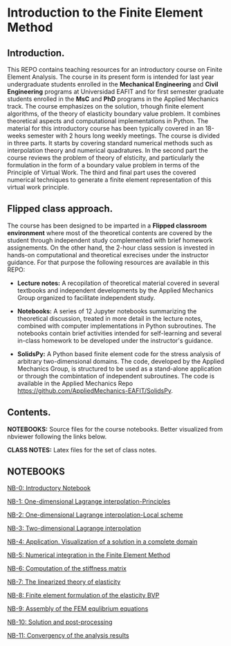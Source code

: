# Introduction to the Finite Element Method

## Introduction.

This REPO contains teaching resources for an introductory course on Finite Element Analysis. The course in its present form is intended for last year undergraduate students enrolled in the **Mechanical Engineering** and **Civil Engineering** programs at Universidad EAFIT and for first semester graduate students enrolled in the **MsC** and **PhD** programs in the Applied Mechanics track. The course emphasizes on the solution, trhough finite element algorithms, of the theory of elasticity boundary value problem. It combines theoretical aspects and computational implementations in Python. The material for this introductory course has been typically covered in an 18-weeks semester with 2 hours long weekly meetings. The course is divided in three parts. It starts by covering standard numerical methods such as interpolation theory and numerical quadratures. In the second part the course reviews the problem of theory of elsticity, and particularly the formulation in the form of a boundary value problem in terms of the Principle of Virtual Work. The third and final part uses the covered numerical techniques to generate a finite element representation of this virtual work principle.


## Flipped class approach.

The course has been designed to be imparted in a **Flipped classroom environment** where most of the theoretical contents are covered by the student through independent study complemented with brief homework assignements. On the other hand, the 2-hour class session is invested in hands-on computational and theoretical exrecises under the instructor guidance. For that purpose the following resources are available in this REPO:

* **Lecture notes:** A recopilation of theoretical material covered in several textbooks and independent developments by the Applied Mechanics Group organized to facilitate independent study.

* **Notebooks:** A series of 12 Jupyter notebooks summarizing the theoretical discussion, treated in more detail in the lecture notes, combined with computer implementations in Python subroutines. The notebooks contain brief activities intended for self-learning and several in-class homework to be developed under the instructor's guidance.

* **SolidsPy:** A Python based finite element code for the stress analysis of arbitrary two-dimensional domains. The code, developed by the Applied Mechanics Group, is structured to be used as a stand-alone application or through the combintation of independent subroutines. The code is available in the Applied Mechanics Repo <https://github.com/AppliedMechanics-EAFIT/SolidsPy>.


## Contents.

**NOTEBOOKS:** Source files for the course notebooks. Better visualized from nbviewer following the links below.

**CLASS NOTES:** Latex files for the set of class notes.

## NOTEBOOKS

[NB-0: Introductory Notebook](<https://bit.ly/2KlcO4o>)

[NB-1: One-dimensional Lagrange interpolation-Principles](<https://bit.ly/2I7mjm1>)

[NB-2: One-dimensional Lagrange interpolation-Local scheme](<https://bit.ly/2YV1eQM>)

[NB-3: Two-dimensional Lagrange interpolation](<https://bit.ly/2RxBftM>)

[NB-4: Application. Visualization of a solution in a complete domain](<https://bit.ly/2SH0war>)

[NB-5: Numerical integration in the Finite Element Method](<https://bit.ly/2TpVw9w>)

[NB-6: Computation of the stiffness matrix](<https://bit.ly/2Tc2Lml>)

[NB-7: The linearized theory of elasticity](<https://bit.ly/2TLoLoz>)

[NB-8: Finite element formulation of the elasticity BVP](<https://bit.ly/2TJhZzF>)

[NB-9: Assembly of the FEM equlibrium equations](<https://bit.ly/2IqM6VI>)

[NB-10: Solution and post-processing](<https://bit.ly/2CNZOOM>)

[NB-11: Convergency of the analysis results](<https://bit.ly/2TYdg8o>)
